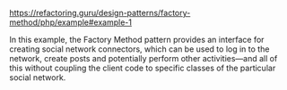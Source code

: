 
https://refactoring.guru/design-patterns/factory-method/php/example#example-1

In this example, the Factory Method pattern provides an interface for creating social network connectors, which can be used to log in to the network, create posts and potentially perform other activities—and all of this without coupling the client code to specific classes of the particular social network.